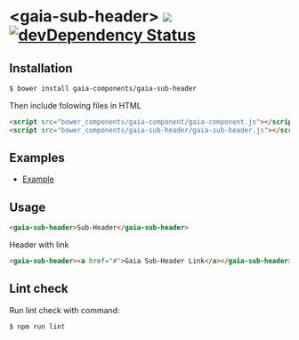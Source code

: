 # &lt;gaia-sub-header&gt; ![](https://travis-ci.org/gaia-components/gaia-sub-header.svg)  [![devDependency Status](https://david-dm.org/gaia-components/gaia-sub-header/dev-status.svg)](https://david-dm.org/gaia-components/gaia-sub-header#info=devDependencies)


## Installation

```bash
$ bower install gaia-components/gaia-sub-header

```

Then include folowing files in HTML

```html
<script src="bower_components/gaia-component/gaia-component.js"></script>
<script src="bower_components/gaia-sub-header/gaia-sub-header.js"></script>
```

## Examples

- [Example](http://gaia-components.github.io/gaia-sub-header/)

## Usage

```html
<gaia-sub-header>Sub-Header</gaia-sub-header>
```

Header with link

```html
<gaia-sub-header><a href="#">Gaia Sub-Header Link</a></gaia-sub-header>
```

## Lint check

Run lint check with command:

`$ npm run lint`
